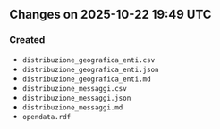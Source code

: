 ## Changes on 2025-10-22 19:49 UTC

### Created

- `distribuzione_geografica_enti.csv`
- `distribuzione_geografica_enti.json`
- `distribuzione_geografica_enti.md`
- `distribuzione_messaggi.csv`
- `distribuzione_messaggi.json`
- `distribuzione_messaggi.md`
- `opendata.rdf`

